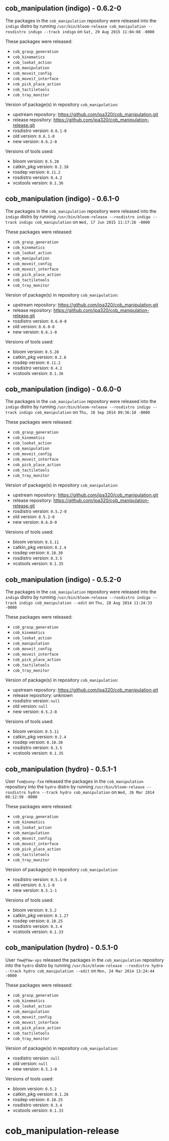 ## cob_manipulation (indigo) - 0.6.2-0

The packages in the `cob_manipulation` repository were released into the `indigo` distro by running `/usr/bin/bloom-release cob_manipulation --rosdistro indigo --track indigo` on `Sat, 29 Aug 2015 11:04:08 -0000`

These packages were released:
- `cob_grasp_generation`
- `cob_kinematics`
- `cob_lookat_action`
- `cob_manipulation`
- `cob_moveit_config`
- `cob_moveit_interface`
- `cob_pick_place_action`
- `cob_tactiletools`
- `cob_tray_monitor`

Version of package(s) in repository `cob_manipulation`:
- upstream repository: https://github.com/ipa320/cob_manipulation.git
- release repository: https://github.com/ipa320/cob_manipulation-release.git
- rosdistro version: `0.6.1-0`
- old version: `0.6.1-0`
- new version: `0.6.2-0`

Versions of tools used:
- bloom version: `0.5.20`
- catkin_pkg version: `0.2.10`
- rosdep version: `0.11.2`
- rosdistro version: `0.4.2`
- vcstools version: `0.1.36`


## cob_manipulation (indigo) - 0.6.1-0

The packages in the `cob_manipulation` repository were released into the `indigo` distro by running `/usr/bin/bloom-release --rosdistro indigo --track indigo cob_manipulation` on `Wed, 17 Jun 2015 11:17:26 -0000`

These packages were released:
- `cob_grasp_generation`
- `cob_kinematics`
- `cob_lookat_action`
- `cob_manipulation`
- `cob_moveit_config`
- `cob_moveit_interface`
- `cob_pick_place_action`
- `cob_tactiletools`
- `cob_tray_monitor`

Version of package(s) in repository `cob_manipulation`:
- upstream repository: https://github.com/ipa320/cob_manipulation.git
- release repository: https://github.com/ipa320/cob_manipulation-release.git
- rosdistro version: `0.6.0-0`
- old version: `0.6.0-0`
- new version: `0.6.1-0`

Versions of tools used:
- bloom version: `0.5.20`
- catkin_pkg version: `0.2.8`
- rosdep version: `0.11.2`
- rosdistro version: `0.4.2`
- vcstools version: `0.1.36`


## cob_manipulation (indigo) - 0.6.0-0

The packages in the `cob_manipulation` repository were released into the `indigo` distro by running `/usr/bin/bloom-release --rosdistro indigo --track indigo cob_manipulation` on `Thu, 18 Sep 2014 09:36:10 -0000`

These packages were released:
- `cob_grasp_generation`
- `cob_kinematics`
- `cob_lookat_action`
- `cob_manipulation`
- `cob_moveit_config`
- `cob_moveit_interface`
- `cob_pick_place_action`
- `cob_tactiletools`
- `cob_tray_monitor`

Version of package(s) in repository `cob_manipulation`:
- upstream repository: https://github.com/ipa320/cob_manipulation.git
- release repository: https://github.com/ipa320/cob_manipulation-release.git
- rosdistro version: `0.5.2-0`
- old version: `0.5.2-0`
- new version: `0.6.0-0`

Versions of tools used:
- bloom version: `0.5.11`
- catkin_pkg version: `0.2.4`
- rosdep version: `0.10.30`
- rosdistro version: `0.3.5`
- vcstools version: `0.1.35`


## cob_manipulation (indigo) - 0.5.2-0

The packages in the `cob_manipulation` repository were released into the `indigo` distro by running `/usr/bin/bloom-release --rosdistro indigo --track indigo cob_manipulation --edit` on `Thu, 28 Aug 2014 11:24:33 -0000`

These packages were released:
- `cob_grasp_generation`
- `cob_kinematics`
- `cob_lookat_action`
- `cob_manipulation`
- `cob_moveit_config`
- `cob_moveit_interface`
- `cob_pick_place_action`
- `cob_tactiletools`
- `cob_tray_monitor`

Version of package(s) in repository `cob_manipulation`:
- upstream repository: https://github.com/ipa320/cob_manipulation.git
- release repository: unknown
- rosdistro version: `null`
- old version: `null`
- new version: `0.5.2-0`

Versions of tools used:
- bloom version: `0.5.11`
- catkin_pkg version: `0.2.4`
- rosdep version: `0.10.30`
- rosdistro version: `0.3.5`
- vcstools version: `0.1.35`


## cob_manipulation (hydro) - 0.5.1-1

User `fxm@sony-fxm` released the packages in the `cob_manipulation` repository into the `hydro` distro by running `/usr/bin/bloom-release --rosdistro hydro --track hydro cob_manipulation` on `Wed, 26 Mar 2014 08:12:50 -0000`

These packages were released:
- `cob_grasp_generation`
- `cob_kinematics`
- `cob_lookat_action`
- `cob_manipulation`
- `cob_moveit_config`
- `cob_moveit_interface`
- `cob_pick_place_action`
- `cob_tactiletools`
- `cob_tray_monitor`

Version of package(s) in repository `cob_manipulation`:
- rosdistro version: `0.5.1-0`
- old version: `0.5.1-0`
- new version: `0.5.1-1`

Versions of tools used:
- bloom version: `0.5.2`
- catkin_pkg version: `0.1.27`
- rosdep version: `0.10.25`
- rosdistro version: `0.3.4`
- vcstools version: `0.1.33`


## cob_manipulation (hydro) - 0.5.1-0

User `fmw@fmw-xps` released the packages in the `cob_manipulation` repository into the `hydro` distro by running `/usr/bin/bloom-release --rosdistro hydro --track hydro cob_manipulation --edit` on `Mon, 24 Mar 2014 13:24:44 -0000`

These packages were released:
- `cob_grasp_generation`
- `cob_kinematics`
- `cob_lookat_action`
- `cob_manipulation`
- `cob_moveit_config`
- `cob_moveit_interface`
- `cob_pick_place_action`
- `cob_tactiletools`
- `cob_tray_monitor`

Version of package(s) in repository `cob_manipulation`:
- rosdistro version: `null`
- old version: `null`
- new version: `0.5.1-0`

Versions of tools used:
- bloom version: `0.5.2`
- catkin_pkg version: `0.1.26`
- rosdep version: `0.10.25`
- rosdistro version: `0.3.4`
- vcstools version: `0.1.33`


cob_manipulation-release
========================
